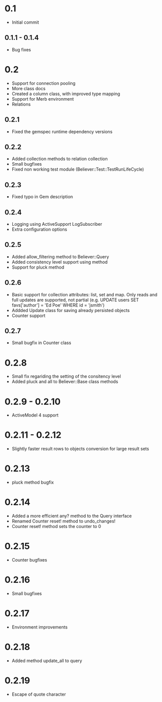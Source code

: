 # 0.1
- Initial commit

## 0.1.1 - 0.1.4
- Bug fixes

# 0.2
- Support for connection pooling
- More class docs
- Created a column class, with improved type mapping
- Support for Merb environment
- Relations

## 0.2.1
- Fixed the gemspec runtime dependency versions

## 0.2.2
- Added collection methods to relation collection
- Small bugfixes
- Fixed non working test module (Believer::Test::TestRunLifeCycle)

## 0.2.3
- Fixed typo in Gem description

## 0.2.4
- Logging using ActiveSupport LogSubscriber
- Extra configuration options

## 0.2.5
- Added allow_filtering method to Believer::Query
- Added consistency level support using method
- Support for pluck method

## 0.2.6
- Basic support for collection attributes: list, set and map. Only reads and full updates are supported, not partial (e.g. UPDATE users SET favs['author'] = 'Ed Poe' WHERE id = 'jsmith')
- Addded Update class for saving already persisted objects
- Counter support

## 0.2.7
- Small bugfix in Counter class

# 0.2.8
- Small fix regariding the setting of the consitency level
- Added pluck and all to Believer::Base class methods

# 0.2.9 - 0.2.10
- ActiveModel 4 support

# 0.2.11 - 0.2.12
- Slightly faster result rows to objects conversion for large result sets

# 0.2.13
- pluck method bugfix

# 0.2.14
- Added a more efficient any? method to the Query interface
- Renamed Counter reset! method to undo_changes!
- Counter reset! method sets the counter to 0

# 0.2.15
- Counter bugfixes

# 0.2.16
- Small bugfixes

# 0.2.17
- Environment improvements

# 0.2.18
- Added method update_all to query

# 0.2.19
- Escape of quote character
